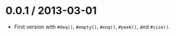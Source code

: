 0.0.1 / 2013-03-01
==================

  * First version with `#deq()`, `#empty()`, `#enq()`, `#peek()`, and
    `#size()`.
